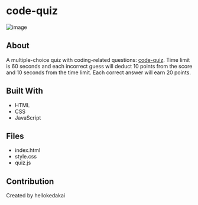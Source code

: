 # code-quiz
![image](https://user-images.githubusercontent.com/76669899/111082910-170d3800-84c8-11eb-8a31-5e801e861969.png)

## About
A multiple-choice quiz with coding-related questions: [code-quiz](https://hellokedakai.github.io/code-quiz/).
Time limit is 60 seconds and each incorrect guess will deduct 10 points from the score and 10 seconds from the time limit.
Each correct answer will earn 20 points.

## Built With
* HTML
* CSS
* JavaScript

## Files
* index.html
* style.css
* quiz.js

## Contribution
Created by hellokedakai

